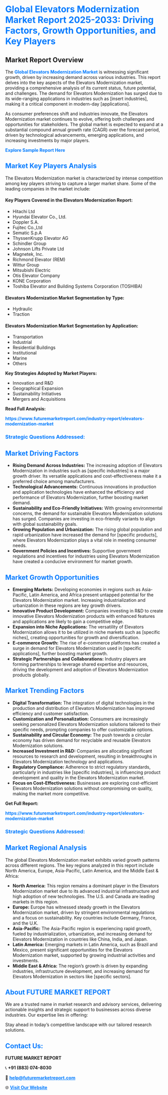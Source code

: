 <h1 style="color: #007BFF;">Global Elevators Modernization Market Report 2025-2033: Driving Factors, Growth Opportunities, and Key Players</h1>

<section id="overview">
<h2>Market Report Overview</h2>
<p>The <a href="https://www.futuremarketreport.com/industry-report/elevators-modernization-market" style="color: #007BFF; text-decoration: none;"><strong>Global Elevators Modernization Market</strong></a> is witnessing significant growth, driven by increasing demand across various industries. This report delves into the key aspects of the Elevators Modernization market, providing a comprehensive analysis of its current status, future potential, and challenges. The demand for Elevators Modernization has surged due to its wide-ranging applications in industries such as [insert industries], making it a critical component in modern-day [applications].</p>
<p>As consumer preferences shift and industries innovate, the Elevators Modernization market continues to evolve, offering both challenges and opportunities for stakeholders. The global market is expected to expand at a substantial compound annual growth rate (CAGR) over the forecast period, driven by technological advancements, emerging applications, and increasing investments by major players.</p>
</section>

<section id="overview">
<p><a href="https://www.futuremarketreport.com/request-sample/reportId=54179" style="color: #007BFF; text-decoration: none;"><strong>Explore Sample Report Here</strong></a></p>
</section>

<section id="key-players">
<h2 style="color: #007BFF;">Market Key Players Analysis</h2>
<p>The Elevators Modernization market is characterized by intense competition among key players striving to capture a larger market share. Some of the leading companies in the market include:</p>
<h4>Key Players Covered in the Elevators Modernization Report:</h4>
<ul><li>Hitachi Ltd</li><li>Hyundai Elevator Co., Ltd.</li><li>Doppler S.A.</li><li>Fujitec Co.,Ltd</li><li>Sematic S.p.A</li><li>ThyssenKrupp Elevator AG</li><li>Schindler Group</li><li>Johnson Lifts Private Ltd</li><li>Magnetek, Inc.</li><li>Richmond Elevator (REM)</li><li>Wittur Group</li><li>Mitsubishi Electric</li><li>Otis Elevator Company</li><li>KONE Corporation</li><li>Toshiba Elevator and Building Systems Corporation (TOSHIBA)</li></ul>
<h4>Elevators Modernization Market Segmentation by Type:</h4>
<ul><li>Hydraulic</li><li>Traction</li></ul>

<h4>Elevators Modernization Market Segmentation by Application:</h4>
<ul><li>Transportation</li><li>Industrial</li><li>Residential Buildings</li><li>Institutional</li><li>Marine</li><li>Others</li></ul>
<p><strong>Key Strategies Adopted by Market Players:</strong></p>
<ul>
<li>Innovation and R&D</li>
<li>Geographical Expansion</li>
<li>Sustainability Initiatives</li>
<li>Mergers and Acquisitions</li>
</ul>
</section>

<section>
<p><strong>Read Full Analysis: </strong></p><a href="https://www.futuremarketreport.com/industry-report/elevators-modernization-market" style="color: #007BFF; text-decoration: none;"><strong>https://www.futuremarketreport.com/industry-report/elevators-modernization-market</strong></a>
<h3 style="color: #007BFF;">Strategic Questions Addressed:</h3>
</section>

<section id="driving-factors">
<h2 style="color: #007BFF;">Market Driving Factors</h2>
<ul>
<li><strong>Rising Demand Across Industries:</strong> The increasing adoption of Elevators Modernization in industries such as [specific industries] is a major growth driver. Its versatile applications and cost-effectiveness make it a preferred choice among manufacturers.</li>
<li><strong>Technological Advancements:</strong> Continuous innovations in production and application technologies have enhanced the efficiency and performance of Elevators Modernization, further boosting market demand.</li>
<li><strong>Sustainability and Eco-Friendly Initiatives:</strong> With growing environmental concerns, the demand for sustainable Elevators Modernization solutions has surged. Companies are investing in eco-friendly variants to align with global sustainability goals.</li>
<li><strong>Growing Population and Urbanization:</strong> The rising global population and rapid urbanization have increased the demand for [specific products], where Elevators Modernization plays a vital role in meeting consumer needs.</li>
<li><strong>Government Policies and Incentives:</strong> Supportive government regulations and incentives for industries using Elevators Modernization have created a conducive environment for market growth.</li>
</ul>
</section>

<section id="growth-opportunities">
<h2 style="color: #007BFF;">Market Growth Opportunities</h2>
<ul>
<li><strong>Emerging Markets:</strong> Developing economies in regions such as Asia-Pacific, Latin America, and Africa present untapped potential for the Elevators Modernization market. Increasing industrialization and urbanization in these regions are key growth drivers.</li>
<li><strong>Innovative Product Development:</strong> Companies investing in R&D to create innovative Elevators Modernization products with enhanced features and applications are likely to gain a competitive edge.</li>
<li><strong>Expansion into Niche Applications:</strong> The versatility of Elevators Modernization allows it to be utilized in niche markets such as [specific niches], creating opportunities for growth and diversification.</li>
<li><strong>E-commerce Growth:</strong> The rise of e-commerce platforms has created a surge in demand for Elevators Modernization used in [specific applications], further boosting market growth.</li>
<li><strong>Strategic Partnerships and Collaborations:</strong> Industry players are forming partnerships to leverage shared expertise and resources, driving the development and adoption of Elevators Modernization products globally.</li>
</ul>
</section>

<section id="trending-factors">
<h2 style="color: #007BFF;">Market Trending Factors</h2>
<ul>
<li><strong>Digital Transformation:</strong> The integration of digital technologies in the production and distribution of Elevators Modernization has improved efficiency and customer satisfaction.</li>
<li><strong>Customization and Personalization:</strong> Consumers are increasingly seeking personalized Elevators Modernization solutions tailored to their specific needs, prompting companies to offer customizable options.</li>
<li><strong>Sustainability and Circular Economy:</strong> The push towards a circular economy has driven demand for recyclable and reusable Elevators Modernization solutions.</li>
<li><strong>Increased Investment in R&D:</strong> Companies are allocating significant resources to research and development, resulting in breakthroughs in Elevators Modernization technology and applications.</li>
<li><strong>Regulatory Compliance:</strong> Adherence to strict regulatory standards, particularly in industries like [specific industries], is influencing product development and quality in the Elevators Modernization market.</li>
<li><strong>Focus on Cost-Effectiveness:</strong> Businesses are exploring cost-efficient Elevators Modernization solutions without compromising on quality, making the market more competitive.</li>
</ul>
</section>

<section>
<p><strong>Get Full Report: </strong></p><a href="https://www.futuremarketreport.com/industry-report/elevators-modernization-market" style="color: #007BFF; text-decoration: none;"><strong>https://www.futuremarketreport.com/industry-report/elevators-modernization-market</strong></a>
<h3 style="color: #007BFF;">Strategic Questions Addressed:</h3>
</section>


<section id="regional-analysis">
<h2 style="color: #007BFF;">Market Regional Analysis</h2>
<p>The global Elevators Modernization market exhibits varied growth patterns across different regions. The key regions analyzed in this report include North America, Europe, Asia-Pacific, Latin America, and the Middle East & Africa:</p>
<ul>
<li><strong>North America:</strong> This region remains a dominant player in the Elevators Modernization market due to its advanced industrial infrastructure and high adoption of new technologies. The U.S. and Canada are leading markets in this region.</li>
<li><strong>Europe:</strong> Europe has witnessed steady growth in the Elevators Modernization market, driven by stringent environmental regulations and a focus on sustainability. Key countries include Germany, France, and the U.K.</li>
<li><strong>Asia-Pacific:</strong> The Asia-Pacific region is experiencing rapid growth, fueled by industrialization, urbanization, and increasing demand for Elevators Modernization in countries like China, India, and Japan.</li>
<li><strong>Latin America:</strong> Emerging markets in Latin America, such as Brazil and Mexico, present significant opportunities for the Elevators Modernization market, supported by growing industrial activities and investments.</li>
<li><strong>Middle East & Africa:</strong> The region’s growth is driven by expanding industries, infrastructure development, and increasing demand for Elevators Modernization in sectors like [specific sectors].</li>
</ul>
</section>

<footer>
<h2 style="color: #007BFF;">About FUTURE MARKET REPORT</h2>
<p>We are a trusted name in market research and advisory services, delivering actionable insights and strategic support to businesses across diverse industries. Our expertise lies in offering:</p>

<p>Stay ahead in today’s competitive landscape with our tailored research solutions.</p>

<h2 style="color: #007BFF;">Contact Us:</h2>
<p><strong>FUTURE MARKET REPORT</strong></p>
<p>📞 <strong>+91 (883) 074-8030</strong></p>
<p>📧 <strong><a href="mailto:help@futuremarketreport.com" style="color: #007BFF;">help@futuremarketreport.com</a></strong></p>
<p>🌐 <strong><a href="https://www.futuremarketreport.com/" style="color: #007BFF;">Visit Our Website</a></strong></p>
</footer>